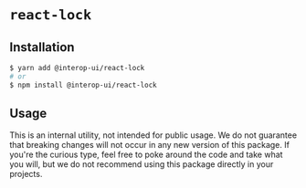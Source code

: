 # `react-lock`

## Installation

```sh
$ yarn add @interop-ui/react-lock
# or
$ npm install @interop-ui/react-lock
```

## Usage

This is an internal utility, not intended for public usage. We do not guarantee that breaking changes will not occur in any new version of this package. If you're the curious type, feel free to poke around the code and take what you will, but we do not recommend using this package directly in your projects.
